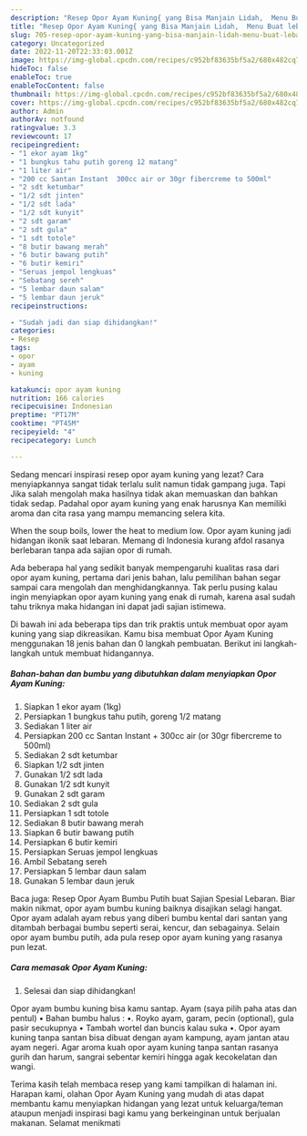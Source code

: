 ```yaml
---
description: "Resep Opor Ayam Kuning{ yang Bisa Manjain Lidah,  Menu Buat lebaran"
title: "Resep Opor Ayam Kuning{ yang Bisa Manjain Lidah,  Menu Buat lebaran"
slug: 705-resep-opor-ayam-kuning-yang-bisa-manjain-lidah-menu-buat-lebaran
category: Uncategorized
date: 2022-11-20T22:33:03.001Z
image: https://img-global.cpcdn.com/recipes/c952bf83635bf5a2/680x482cq70/opor-ayam-kuning-foto-resep-utama.jpg
hideToc: false
enableToc: true
enableTocContent: false
thumbnail: https://img-global.cpcdn.com/recipes/c952bf83635bf5a2/680x482cq70/opor-ayam-kuning-foto-resep-utama.jpg
cover: https://img-global.cpcdn.com/recipes/c952bf83635bf5a2/680x482cq70/opor-ayam-kuning-foto-resep-utama.jpg
author: Admin
authorAv: notfound
ratingvalue: 3.3
reviewcount: 17
recipeingredient:
- "1 ekor ayam 1kg"
- "1 bungkus tahu putih goreng 12 matang"
- "1 liter air"
- "200 cc Santan Instant  300cc air or 30gr fibercreme to 500ml"
- "2 sdt ketumbar"
- "1/2 sdt jinten"
- "1/2 sdt lada"
- "1/2 sdt kunyit"
- "2 sdt garam"
- "2 sdt gula"
- "1 sdt totole"
- "8 butir bawang merah"
- "6 butir bawang putih"
- "6 butir kemiri"
- "Seruas jempol lengkuas"
- "Sebatang sereh"
- "5 lembar daun salam"
- "5 lembar daun jeruk"
recipeinstructions:

- "Sudah jadi dan siap dihidangkan!"
categories:
- Resep
tags:
- opor
- ayam
- kuning

katakunci: opor ayam kuning 
nutrition: 166 calories
recipecuisine: Indonesian
preptime: "PT17M"
cooktime: "PT45M"
recipeyield: "4"
recipecategory: Lunch

---
```



Sedang mencari inspirasi resep opor ayam kuning yang lezat? Cara menyiapkannya sangat tidak terlalu sulit namun tidak gampang juga. Tapi Jika salah mengolah maka hasilnya tidak akan memuaskan dan bahkan tidak sedap. Padahal opor ayam kuning yang enak harusnya Kan memiliki aroma dan cita rasa yang mampu memancing selera kita.


When the soup boils, lower the heat to medium low. Opor ayam kuning jadi hidangan ikonik saat lebaran. Memang di Indonesia kurang afdol rasanya berlebaran tanpa ada sajian opor di rumah.

Ada beberapa hal yang sedikit banyak mempengaruhi kualitas rasa dari opor ayam kuning, pertama dari jenis bahan, lalu pemilihan bahan segar sampai cara mengolah dan menghidangkannya. Tak perlu pusing kalau ingin menyiapkan opor ayam kuning yang enak di rumah, karena asal sudah tahu triknya maka hidangan ini dapat jadi sajian istimewa.


Di bawah ini ada beberapa tips dan trik praktis untuk membuat opor ayam kuning yang siap dikreasikan. Kamu bisa membuat Opor Ayam Kuning menggunakan 18 jenis bahan dan 0 langkah pembuatan. Berikut ini langkah-langkah untuk membuat hidangannya.

<!--inarticleads1-->

##### Bahan-bahan dan bumbu yang dibutuhkan dalam menyiapkan Opor Ayam Kuning:

1. Siapkan 1 ekor ayam (1kg)
1. Persiapkan 1 bungkus tahu putih, goreng 1/2 matang
1. Sediakan 1 liter air
1. Persiapkan 200 cc Santan Instant + 300cc air (or 30gr fibercreme to 500ml)
1. Sediakan 2 sdt ketumbar
1. Siapkan 1/2 sdt jinten
1. Gunakan 1/2 sdt lada
1. Gunakan 1/2 sdt kunyit
1. Gunakan 2 sdt garam
1. Sediakan 2 sdt gula
1. Persiapkan 1 sdt totole
1. Sediakan 8 butir bawang merah
1. Siapkan 6 butir bawang putih
1. Persiapkan 6 butir kemiri
1. Persiapkan Seruas jempol lengkuas
1. Ambil Sebatang sereh
1. Persiapkan 5 lembar daun salam
1. Gunakan 5 lembar daun jeruk


Baca juga: Resep Opor Ayam Bumbu Putih buat Sajian Spesial Lebaran. Biar makin nikmat, opor ayam bumbu kuning baiknya disajikan selagi hangat. Opor ayam adalah ayam rebus yang diberi bumbu kental dari santan yang ditambah berbagai bumbu seperti serai, kencur, dan sebagainya. Selain opor ayam bumbu putih, ada pula resep opor ayam kuning yang rasanya pun lezat. 

<!--inarticleads2-->

##### Cara memasak Opor Ayam Kuning:


1. Selesai dan siap dihidangkan!

Opor ayam bumbu kuning bisa kamu santap. Ayam (saya pilih paha atas dan pentul) • Bahan bumbu halus : •. Royko ayam, garam, pecin (optional), gula pasir secukupnya • Tambah wortel dan buncis kalau suka •. Opor ayam kuning tanpa santan bisa dibuat dengan ayam kampung, ayam jantan atau ayam negeri. Agar aroma kuah opor ayam kuning tanpa santan rasanya gurih dan harum, sangrai sebentar kemiri hingga agak kecokelatan dan wangi. 

Terima kasih telah membaca resep yang kami tampilkan di halaman ini. Harapan kami, olahan Opor Ayam Kuning yang mudah di atas dapat membantu kamu menyiapkan hidangan yang lezat untuk keluarga/teman ataupun menjadi inspirasi bagi kamu yang berkeinginan untuk berjualan makanan. Selamat menikmati
